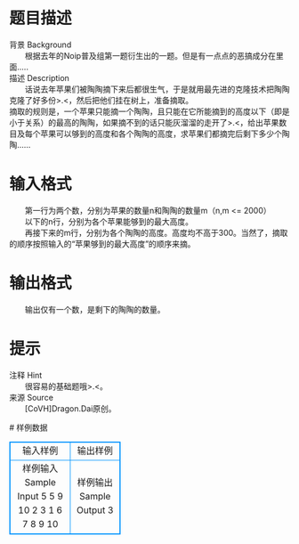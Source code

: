 # 

 
 # 题目描述 
<p>
背景 Background  <br>　　根据去年的Noip普及组第一题衍生出的一题。但是有一点点的恶搞成分在里面.....<br>描述 Description   <br>　　话说去年苹果们被陶陶摘下来后都很生气，于是就用最先进的克隆技术把陶陶克隆了好多份>.<，然后把他们挂在树上，准备摘取。<br>摘取的规则是，一个苹果只能摘一个陶陶，且只能在它所能摘到的高度以下（即是小于关系）的最高的陶陶，如果摘不到的话只能灰溜溜的走开了>.<，给出苹果数目及每个苹果可以够到的高度和各个陶陶的高度，求苹果们都摘完后剩下多少个陶陶……  <br></p> 

 
 # 输入格式 
<p>
　　第一行为两个数，分别为苹果的数量n和陶陶的数量m（n,m <= 2000）<br>　　以下的n行，分别为各个苹果能够到的最大高度。<br>　　再接下来的m行，分别为各个陶陶的高度。高度均不高于300。当然了，摘取的顺序按照输入的“苹果够到的最大高度”的顺序来摘。  <br></p> 

 
 # 输出格式 
<p>
　　输出仅有一个数，是剩下的陶陶的数量。<br></p> 

 
 # 提示 
<p>
注释 Hint  <br>　　很容易的基础题哦>.<。<br>来源 Source  <br>　　[CoVH]Dragon.Dai原创。</p> 
# 样例数据
<style>
        table,table tr th, table tr td { border:1px solid #0094ff; }
        table { width: 200px; min-height: 25px; line-height: 25px; text-align: center; border-collapse: collapse;}   
    </style>
<table>
	<tr>
		<td>输入样例</td>
		<td>输出样例</td>
	</tr>
<tr><td>样例输入 Sample Input   
5 5
9
10
2
3
1
6
7
8
9
10
</td><td>样例输出 Sample Output   
   3 </td></tr></table>
